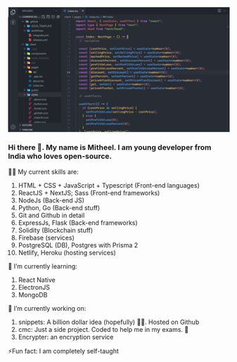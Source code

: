 <img src="https://github.com/mitheelgajare/mitheelgajare/blob/main/Screenshot%20(40).png">

### Hi there 👋. My name is Mitheel. I am young developer from India who loves open-source.

🤹‍♂️ My current skills are:
1. HTML + CSS + JavaScript + Typescript (Front-end languages)
2. ReactJS + NextJS; Sass (Front-end frameworks)
3. NodeJs (Back-end JS)
4. Python, Go (Back-end stuff)
5. Git and Github in detail
6. ExpressJs, Flask (Back-end frameworks)
7. Solidity (Blockchain stuff)
8. Firebase (services)
9. PostgreSQL (DB), Postgres with Prisma 2
10. Netlify, Heroku (hosting services)

🌱 I’m currently learning:
1. React Native
2. ElectronJS
3. MongoDB

🔭 I’m currently working on:
1. snippets: A billion dollar idea (hopefully) 🤑💲. Hosted on Github
2. cmc: Just a side project. Coded to help me in my exams. 🏫
3. Encrypter: an encryption service

⚡Fun fact:
I am completely self-taught





